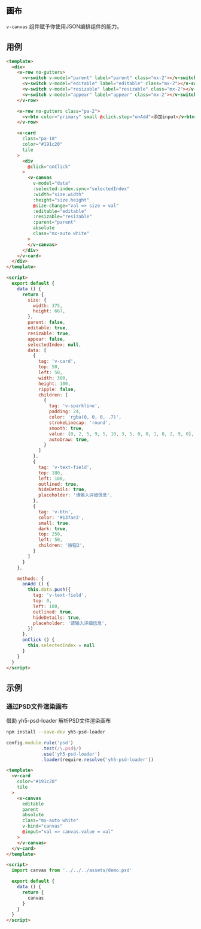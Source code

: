 ## 画布

`v-canvas` 组件赋予你使用JSON编排组件的能力。

## 用例

<v-code-card url="/components/examples/canvas/usage.vue">

<examples-canvas-usage></examples-canvas-usage>

<div slot="template">

```html
<template>
  <div>
    <v-row no-gutters>
      <v-switch v-model="parent" label="parent" class="mx-2"></v-switch>
      <v-switch v-model="editable" label="editable" class="mx-2"></v-switch>
      <v-switch v-model="resizable" label="resizable" class="mx-2"></v-switch>
      <v-switch v-model="appear" label="appear" class="mx-2"></v-switch>
    </v-row>

    <v-row no-gutters class="pa-2">
      <v-btn color="primary" small @click.stop="onAdd">添加input</v-btn>
    </v-row>

    <v-card
      class="pa-10"
      color="#191c20"
      tile
    >
      <div
        @click="onClick"
      >
        <v-canvas
          v-model="data"
          :selected-index.sync="selectedIndex"
          :width="size.width"
          :height="size.height"
          @size-change="val => size = val"
          :editable="editable"
          :resizable="resizable"
          :parent="parent"
          absolute
          class="mx-auto white"
        >
        </v-canvas>
      </div>
    </v-card>
  </div>
</template>
```  
  
</div>

<div slot="script">

```html
<script>
  export default {
    data () {
      return {
        size: {
          width: 375,
          height: 667,
        },
        parent: false,
        editable: true,
        resizable: true,
        appear: false,
        selectedIndex: null,
        data: [
          {
            tag: 'v-card',
            top: 50,
            left: 50,
            width: 300,
            height: 100,
            ripple: false,
            children: [
              {
                tag: 'v-sparkline',
                padding: 24,
                color: 'rgba(0, 0, 0, .7)',
                strokeLinecap: 'round',
                smooth: true,
                value: [0, 2, 5, 9, 5, 10, 3, 5, 0, 0, 1, 8, 2, 9, 0],
                autoDraw: true,
              }
            ]
          },
          {
            tag: 'v-text-field',
            top: 180,
            left: 100,
            outlined: true,
            hideDetails: true,
            placeholder: '请输入详细信息',
          },
          {
            tag: 'v-btn',
            color: '#137ae3',
            small: true,
            dark: true,
            top: 250,
            left: 50,
            children: '按钮2',
          }
        ]
      }
    },

    methods: {
      onAdd () {
        this.data.push({
          tag: 'v-text-field',
          top: 0,
          left: 100,
          outlined: true,
          hideDetails: true,
          placeholder: '请输入详细信息',
        })
      },
      onClick () {
        this.selectedIndex = null
      }
    }
  }
</script>
```  

</div>
</v-code-card>

## 示例

### 通过PSD文件渲染画布

借助 yh5-psd-loader 解析PSD文件渲染画布

```bash
npm install --save-dev yh5-psd-loader
```

```javascript
config.module.rule('psd')
             .test(/\.psd$/)
             .use('yh5-psd-loader')
             .loader(require.resolve('yh5-psd-loader'))
```

<v-code-card url="/components/examples/canvas/psd.vue">

<examples-canvas-psd></examples-canvas-psd>

<div slot="template">

```html
<template>
  <v-card
    color="#191c20"
    tile
  >
    <v-canvas
      editable
      parent
      absolute
      class="mx-auto white"
      v-bind="canvas"
      @input="val => canvas.value = val"
    >
    </v-canvas>
  </v-card>
</template>
```  
  
</div>

<div slot="script">

```html
<script>
  import canvas from '../../../assets/demo.psd'

  export default {
    data () {
      return {
        canvas
      }
    }
  }
</script>
```  

</div>
</v-code-card>